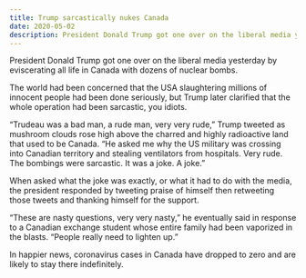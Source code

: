 ```yaml
---
title: Trump sarcastically nukes Canada
date: 2020-05-02
description: President Donald Trump got one over on the liberal media yesterday by eviscerating all life in Canada with dozens of nuclear bombs.
---
```


President Donald Trump got one over on the liberal media yesterday by eviscerating all life in Canada with dozens of nuclear bombs.

The world had been concerned that the USA slaughtering millions of innocent people had been done seriously, but Trump later clarified that the whole operation had been sarcastic, you idiots.

“Trudeau was a bad man, a rude man, very very rude,” Trump tweeted as mushroom clouds rose high above the charred and highly radioactive land that used to be Canada. “He asked me why the US military was crossing into Canadian territory and stealing ventilators from hospitals. Very rude. The bombings were sarcastic. It was a joke. A joke.”

When asked what the joke was exactly, or what it had to do with the media, the president responded by tweeting praise of himself then retweeting those tweets and thanking himself for the support.

“These are nasty questions, very very nasty,” he eventually said in response to a Canadian exchange student whose entire family had been vaporized in the blasts. “People really need to lighten up.”

In happier news, coronavirus cases in Canada have dropped to zero and are likely to stay there indefinitely.
